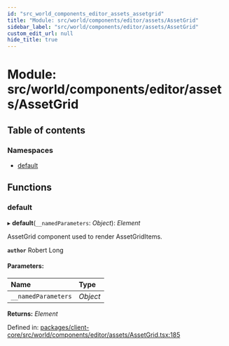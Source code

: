 ```yaml
---
id: "src_world_components_editor_assets_assetgrid"
title: "Module: src/world/components/editor/assets/AssetGrid"
sidebar_label: "src/world/components/editor/assets/AssetGrid"
custom_edit_url: null
hide_title: true
---
```


# Module: src/world/components/editor/assets/AssetGrid

## Table of contents

### Namespaces

- [default](src_world_components_editor_assets_assetgrid.default.md)

## Functions

### default

▸ **default**(`__namedParameters`: *Object*): *Element*

AssetGrid component used to render AssetGridItems.

**`author`** Robert Long

#### Parameters:

Name | Type |
:------ | :------ |
`__namedParameters` | *Object* |

**Returns:** *Element*

Defined in: [packages/client-core/src/world/components/editor/assets/AssetGrid.tsx:185](https://github.com/xr3ngine/xr3ngine/blob/a16a45d7e/packages/client-core/src/world/components/editor/assets/AssetGrid.tsx#L185)
